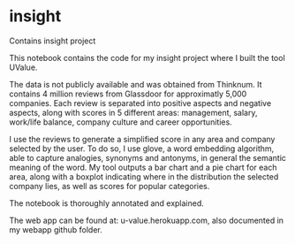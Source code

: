 # insight
Contains insight project

This notebook contains the code for my insight project where I built the tool UValue.

The data is not publicly available and was obtained from Thinknum. It contains 4 million reviews from Glassdoor for 
approximatly 5,000 companies. Each review is separated into positive aspects and negative aspects, along with scores
in 5 different areas: management, salary, work/life balance, company culture and career opportunities. 

I use the reviews to generate a simplified score in any area and company selected by the user. To do so, I use glove,
a word embedding algorithm, able to capture analogies, synonyms and antonyms, in general the semantic meaning of the word. My tool outputs a bar chart and a pie chart 
for each area, along with a boxplot indicating where in the distribution the selected company lies, as well as scores 
for popular categories. 

The notebook is thoroughly annotated and explained.

The web app can be found at: u-value.herokuapp.com, also documented in my webapp github folder.



